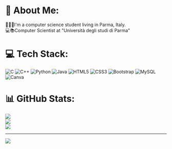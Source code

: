 # 💫 About Me:
👨🏻‍💻I'm a computer science student living in Parma, Italy.<br>💻📚Computer Scientist at "Università degli studi di Parma"


# 💻 Tech Stack:
![C](https://img.shields.io/badge/c-%2300599C.svg?style=flat&logo=c&logoColor=white) ![C++](https://img.shields.io/badge/c++-%2300599C.svg?style=flat&logo=c%2B%2B&logoColor=white) ![Python](https://img.shields.io/badge/python-3670A0?style=flat&logo=python&logoColor=ffdd54) ![Java](https://img.shields.io/badge/java-%23ED8B00.svg?style=flat&logo=java&logoColor=white) ![HTML5](https://img.shields.io/badge/html5-%23E34F26.svg?style=flat&logo=html5&logoColor=white) ![CSS3](https://img.shields.io/badge/css3-%231572B6.svg?style=flat&logo=css3&logoColor=white) ![Bootstrap](https://img.shields.io/badge/bootstrap-%23563D7C.svg?style=flat&logo=bootstrap&logoColor=white) ![MySQL](https://img.shields.io/badge/mysql-%2300f.svg?style=flat&logo=mysql&logoColor=white) ![Canva](https://img.shields.io/badge/Canva-%2300C4CC.svg?style=flat&logo=Canva&logoColor=white)
# 📊 GitHub Stats:
![](https://github-readme-stats.vercel.app/api?username=simonecandio&theme=dark&hide_border=false&include_all_commits=false&count_private=false)<br/>
![](https://github-readme-streak-stats.herokuapp.com/?user=simonecandio&theme=dark&hide_border=false)<br/>
![](https://github-readme-stats.vercel.app/api/top-langs/?username=simonecandio&theme=dark&hide_border=false&include_all_commits=false&count_private=false&layout=compact)

---
[![](https://visitcount.itsvg.in/api?id=simonecandio&icon=0&color=1)](https://visitcount.itsvg.in)

<!-- Proudly created with GPRM ( https://gprm.itsvg.in ) -->
